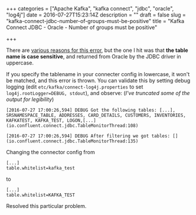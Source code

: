 +++
categories = ["Apache Kafka", "kafka connect", "jdbc", "oracle", "log4j"]
date = 2016-07-27T15:23:14Z
description = ""
draft = false
slug = "kafka-connect-jdbc-number-of-groups-must-be-positive"
title = "Kafka Connect JDBC - Oracle - Number of groups must be positive"

+++

There are [various reasons for this error](https://groups.google.com/forum/#!searchin/confluent-platform/%22Number$20of$20groups$20must$20be$20positive%22), but the one I hit was that **the table name is case sensitive**, and returned from Oracle by the JDBC driver in uppercase. 

If you specify the tablename in your connecter config in lowercase, it won't be matched, and this error is thrown. You can validate this by setting debug logging (edit `etc/kafka/connect-log4j.properties` to set `log4j.rootLogger=DEBUG, stdout`), and observe:  (*I've truncated some of the output for legibility*)

```
[2016-07-27 17:00:26,594] DEBUG Got the following tables: [...], SRSNAMESPACE_TABLE, ADDRESSES, CARD_DETAILS, CUSTOMERS, INVENTORIES, KAFKATEST, KAFKA_TEST, LOGON,[...] (io.confluent.connect.jdbc.TableMonitorThread:108)

[2016-07-27 17:00:26,594] DEBUG After filtering we got tables: [] (io.confluent.connect.jdbc.TableMonitorThread:135)
```

Changing the connector config from 

```
[...]
table.whitelist=kafka_test
```

to

```
[...]
table.whitelist=KAFKA_TEST
```

Resolved this particular problem.
